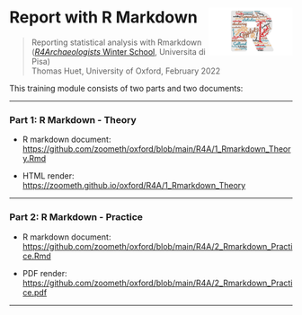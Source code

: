 # Report with R Markdown <img src="www/logo.png" width='150px' align="right"/>
> Reporting statistical analysis with Rmarkdown ([*R4Archaeologists* Winter School](https://www.unipi.it/index.php/humanities/item/16574-r4rchaeologists), Universita di Pisa)  
> Thomas Huet, University of Oxford, February 2022

This training module consists of two parts and two documents:

---

### Part 1: R Markdown - Theory

* R markdown document: https://github.com/zoometh/oxford/blob/main/R4A/1_Rmarkdown_Theory.Rmd

* HTML render: https://zoometh.github.io/oxford/R4A/1_Rmarkdown_Theory  

---

### Part 2: R Markdown - Practice

* R markdown document: https://github.com/zoometh/oxford/blob/main/R4A/2_Rmarkdown_Practice.Rmd

* PDF render: https://github.com/zoometh/oxford/blob/main/R4A/2_Rmarkdown_Practice.pdf  

---
